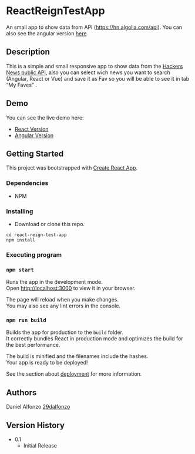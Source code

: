 # ReactReignTestApp

An small app to show data from API (https://hn.algolia.com/api). You can also see the angular version [here](https://github.com/29dalfonzo/angular-reign-test-app/)

## Description

This is a simple and small responsive app to show data from the [Hackers News public API](https://hn.algolia.com/api), also you can select wich news you want to search (Angular, React or Vue) and save it as Fav so you will be able to see it in tab “My Faves” .

## Demo

You can see the live demo here:
* [React Version](https://29dalfonzo-hackernews.netlify.app/)
* [Angular Version](https://29dalfonzo-hackernews-a.netlify.app/)

## Getting Started

This project was bootstrapped with [Create React App](https://github.com/facebook/create-react-app).

### Dependencies

* NPM 

### Installing

* Download or clone this repo.
```
cd react-reign-test-app
npm install
```

### Executing program

### `npm start`

Runs the app in the development mode.\
Open [http://localhost:3000](http://localhost:3000) to view it in your browser.

The page will reload when you make changes.\
You may also see any lint errors in the console.

### `npm run build`

Builds the app for production to the `build` folder.\
It correctly bundles React in production mode and optimizes the build for the best performance.

The build is minified and the filenames include the hashes.\
Your app is ready to be deployed!

See the section about [deployment](https://facebook.github.io/create-react-app/docs/deployment) for more information.


## Authors

Daniel Alfonzo 
[29dalfonzo](https://29dalfonzo.netlify.app/)

## Version History

* 0.1
    * Initial Release


